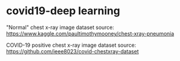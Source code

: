 # covid19-deep learning
 
"Normal" chest x-ray image dataset source: https://www.kaggle.com/paultimothymooney/chest-xray-pneumonia

COVID-19 positive chest x-ray image dataset source: https://github.com/ieee8023/covid-chestxray-dataset